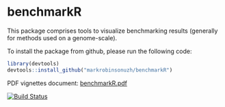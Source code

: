 benchmarkR
==========

This package comprises tools to visualize benchmarking results (generally for methods used on a genome-scale).

To install the package from github, please run the following code:

```r
library(devtools)
devtools::install_github("markrobinsonuzh/benchmarkR")
```
PDF vignettes document:
[benchmarkR.pdf](https://github.com/markrobinsonuzh/benchmarkR/tree/master/vignettes/benchmarkR.pdf)

[![Build Status](https://travis-ci.org/markrobinsonuzh/benchmarkR.svg?branch=master)](https://travis-ci.org/markrobinsonuzh/benchmarkR)